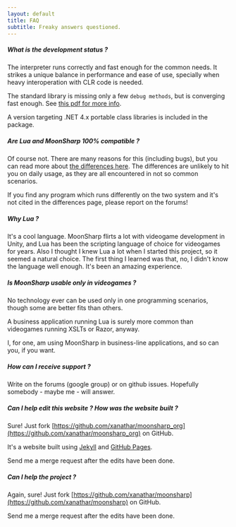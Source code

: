 ```yaml
---
layout: default
title: FAQ
subtitle: Freaky answers questioned.
---
```


##### What is the development status ?

The interpreter runs correctly and fast enough for the common needs. It strikes a unique balance in performance and ease of use, specially when heavy interoperation with CLR code is needed.

The standard library is missing only a few ``debug methods``, but is converging fast enough. See <a href="http://www.moonsharp.org/MoonSharpStdLib.pdf">this pdf for more info</a>.

A version targeting .NET 4.x portable class libraries is included in the package.



##### Are Lua and MoonSharp 100% compatible ?

Of course not. There are many reasons for this (including bugs), but you can read more about [the differences here](moonluadifferences.html).
The differences are unlikely to hit you on daily usage, as they are all encountered in not so common scenarios.

If you find any program which runs differently on the two system and it's not cited in the differences page, please report on the forums!


##### Why Lua ?

It's a cool language. MoonSharp flirts a lot with videogame development in Unity, and Lua has been the scripting language of choice for
videogames for years. Also I thought I knew Lua a lot when I started this project, so it seemed a natural choice. The first thing I learned was that,
no, I didn't know the language well enough. It's been an amazing experience.


##### Is MoonSharp usable only in videogames ?

No technology ever can be used only in one programming scenarios, though some are better fits than others. 

A business application running Lua is surely more common than videogames running XSLTs or Razor, anyway. 

I, for one, am using MoonSharp in business-line applications, and so can you, if you want.


##### How can I receive support ?

Write on the forums (google group) or on github issues. Hopefully somebody - maybe me - will answer. 


##### Can I help edit this website ? How was the website built ?

Sure! Just fork [https://github.com/xanathar/moonsharp_org](https://github.com/xanathar/moonsharp_org) on GitHub.

It's a website built using [Jekyll](http://jekyllrb.com/) and [GitHub Pages](https://pages.github.com/). 

Send me a merge request after the edits have been done.


##### Can I help the project ?

Again, sure! Just fork [https://github.com/xanathar/moonsharp](https://github.com/xanathar/moonsharp) on GitHub.

Send me a merge request after the edits have been done.



        
		
		
		


